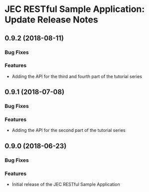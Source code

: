 # JEC RESTful Sample Application: Update Release Notes

<a name="rest-api-sample-0.9.2"></a>
## **0.9.2** (2018-08-11)

### Bug Fixes

### Features

- Adding the API for the third and fourth part of the tutorial series

<a name="rest-api-sample-0.9.1"></a>
## **0.9.1** (2018-07-08)

### Bug Fixes

### Features

- Adding the API for the second part of the tutorial series

<a name="rest-api-sample-0.9.0"></a>
## **0.9.0** (2018-06-23)

### Bug Fixes

### Features

- Initial release of the JEC RESTful Sample Application